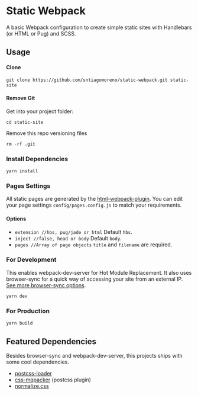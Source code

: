 # Static Webpack

A basic Webpack configuration to create simple static sites with Handlebars (or HTML or Pug) and SCSS.

## Usage

#### Clone

```
git clone https://github.com/sntiagomoreno/static-webpack.git static-site
```

#### Remove Git

Get into your project folder:

```
cd static-site
```

Remove this repo versioning files

```
rm -rf .git
```

### Install Dependencies

```
yarn install
```

### Pages Settings

All static pages are generated by the [html-webpack-plugin](https://github.com/jantimon/html-webpack-plugin). You can edit your page settings `config/pages.config.js` to match your requirements.

#### Options

-   `extension //hbs, pug/jade or html` Default `hbs`.
-   `inject //false, head or body` Default `body`.
-   `pages //Array of page objects` `title` and `filename` are required.

### For Development

This enables webpack-dev-server for Hot Module Replacement. It also uses browser-sync for a quick way of accessing your site from an external IP. [See more browser-sync options](https://browsersync.io/docs/options).

```
yarn dev
```

### For Production

```
yarn build
```

## Featured Dependencies

Besides browser-sync and webpack-dev-server, this projects ships with some cool dependencies.

-   [postcss-loader](https://github.com/postcss/postcss-loader)
-   [css-mqpacker](https://github.com/hail2u/node-css-mqpacker) (postcss plugin)
-   [normalize.css](https://github.com/necolas/normalize.css/)
